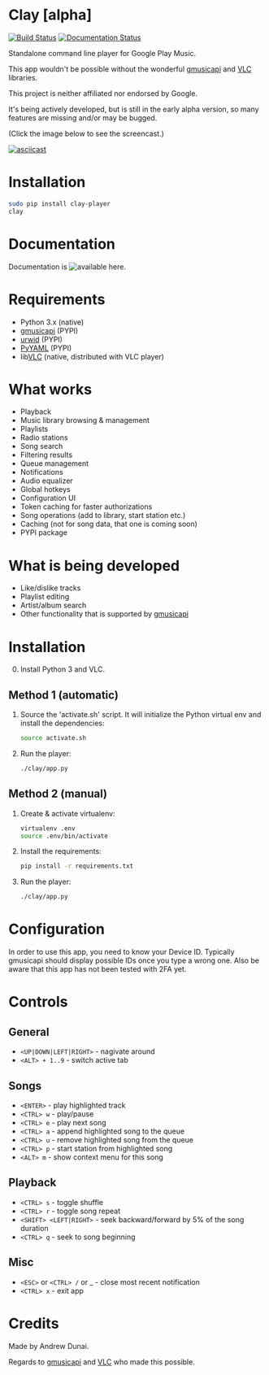 # Clay [alpha]

[![Build Status](https://travis-ci.org/and3rson/clay.svg?branch=master)](https://travis-ci.org/and3rson/clay) [![Documentation Status](https://readthedocs.org/projects/clay/badge/?version=latest)](http://clay.readthedocs.io/en/latest/?badge=latest)

Standalone command line player for Google Play Music.

This app wouldn't be possible without the wonderful [gmusicapi] and [VLC] libraries.

This project is neither affiliated nor endorsed by Google.

It's being actively developed, but is still in the early alpha version, so many features are missing and/or may be bugged.

(Click the image below to see the screencast.)

[![asciicast](https://asciinema.org/a/69ygwYGRDyB5a7pFgyrwWo1ea.png?1)](https://asciinema.org/a/69ygwYGRDyB5a7pFgyrwWo1ea)

# Installation

```bash
sudo pip install clay-player
clay
```

# Documentation

Documentation is ![available here](http://clay.readthedocs.io/en/latest/).

# Requirements

- Python 3.x (native)
- [gmusicapi] (PYPI)
- [urwid] (PYPI)
- [PyYAML] (PYPI)
- lib[VLC] (native, distributed with VLC player)

# What works
- Playback
- Music library browsing & management
- Playlists
- Radio stations
- Song search
- Filtering results
- Queue management
- Notifications
- Audio equalizer
- Global hotkeys
- Configuration UI
- Token caching for faster authorizations
- Song operations (add to library, start station etc.)
- Caching (not for song data, that one is coming soon)
- PYPI package

# What is being developed

- Like/dislike tracks
- Playlist editing
- Artist/album search
- Other functionality that is supported by [gmusicapi]

# Installation

0. Install Python 3 and VLC.

## Method 1 (automatic)

1. Source the 'activate.sh' script. It will initialize the Python virtual env and install the dependencies:

    ```bash
    source activate.sh
    ```

2. Run the player:

    ```bash
    ./clay/app.py
    ```

## Method 2 (manual)

1. Create & activate virtualenv:

    ```bash
    virtualenv .env
    source .env/bin/activate
    ```

2. Install the requirements:

    ```bash
    pip install -r requirements.txt
    ```

3. Run the player:

    ```bash
    ./clay/app.py
    ```

# Configuration

In order to use this app, you need to know your Device ID. Typically gmusicapi should display possible IDs once you type a wrong one.
Also be aware that this app has not been tested with 2FA yet.

# Controls

## General

- `<UP|DOWN|LEFT|RIGHT>` - nagivate around
- `<ALT> + 1..9` - switch active tab

## Songs

- `<ENTER>` - play highlighted track
- `<CTRL> w` - play/pause
- `<CTRL> e` - play next song
- `<CTRL> a` - append highlighted song to the queue
- `<CTRL> u` - remove highlighted song from the queue
- `<CTRL> p` - start station from highlighted song
- `<ALT> m` - show context menu for this song

## Playback

- `<CTRL> s` - toggle shuffle
- `<CTRL> r` - toggle song repeat
- `<SHIFT> <LEFT|RIGHT>` - seek backward/forward by 5% of the song duration
- `<CTRL> q` - seek to song beginning

## Misc

- `<ESC>` or `<CTRL> /` or <CTRL> _ - close most recent notification
- `<CTRL> x` - exit app

# Credits

Made by Andrew Dunai.

Regards to [gmusicapi] and [VLC] who made this possible.

[gmusicapi]: https://github.com/simon-weber/gmusicapi
[VLC]: https://wiki.videolan.org/python_bindings
[urwid]: urwid.org/
[pyyaml]: https://github.com/yaml/pyyaml

